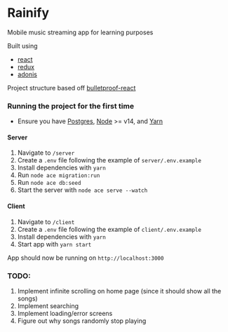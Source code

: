# Rainify
Mobile music streaming app for learning purposes

Built using 
- [react](https://reactjs.org/)
- [redux](https://redux-toolkit.js.org/)
- [adonis](https://adonisjs.com/)

Project structure based off [bulletproof-react](https://github.com/alan2207/bulletproof-react)

### Running the project for the first time
- Ensure you have [Postgres](https://www.postgresql.org/download/),
[Node](https://nodejs.org/en/) >= v14, and [Yarn](https://yarnpkg.com/getting-started/install)

#### Server
1. Navigate to `/server`
2. Create a `.env` file following the example of `server/.env.example`
3. Install dependencies with `yarn`
4. Run `node ace migration:run`
5. Run `node ace db:seed`
6. Start the server with `node ace serve --watch`

#### Client
1. Navigate to `/client`
2. Create a `.env` file following the example of `client/.env.example`
3. Install dependencies with `yarn`
4. Start app with `yarn start`

App should now be running on `http://localhost:3000`


### TODO:
1. Implement infinite scrolling on home page (since it should show all the songs)
2. Implement searching
3. Implement loading/error screens
4. Figure out why songs randomly stop playing
